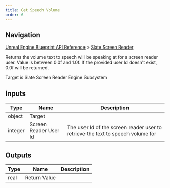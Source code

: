 ```yaml
---
title: Get Speech Volume
order: 6
---
```

## Navigation

[Unreal Engine Blueprint API Reference](https://dev.epicgames.com/documentation/en-us/unreal-engine/BlueprintAPI) > [Slate Screen Reader](https://dev.epicgames.com/documentation/en-us/unreal-engine/BlueprintAPI/SlateScreenReader)

Returns the volume text to speech will be speaking at for a screen reader user. Value is between 0.0f and 1.0f.
If the provided user Id doesn't exist, 0.0f will be returned.

Target is Slate Screen Reader Engine Subsystem

## Inputs

| Type | Name | Description |
| --- | --- | --- |
| object | Target |  |
| integer | Screen Reader User Id | The user Id of the screen reader user to retrieve the text to speech volume for |

## Outputs

| Type | Name | Description |
| --- | --- | --- |
| real | Return Value |  |
